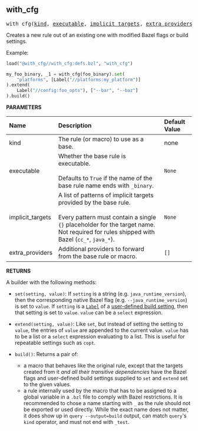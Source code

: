<!-- Generated with Stardoc: http://skydoc.bazel.build -->



<a id="with_cfg"></a>

## with_cfg

<pre>
with_cfg(<a href="#with_cfg-kind">kind</a>, <a href="#with_cfg-executable">executable</a>, <a href="#with_cfg-implicit_targets">implicit_targets</a>, <a href="#with_cfg-extra_providers">extra_providers</a>)
</pre>

Creates a new rule out of an existing one with modified Bazel flags or build settings.

Example:
```python
load("@with_cfg//with_cfg:defs.bzl", "with_cfg")

my_foo_binary, _1 = with_cfg(foo_binary).set(
    "platforms", [Label("//platforms:my_platform")]
).extend(
    Label("//config:foo_opts"), ["--bar", "--baz"]
).build()
```


**PARAMETERS**


| Name  | Description | Default Value |
| :------------- | :------------- | :------------- |
| <a id="with_cfg-kind"></a>kind |  The rule (or macro) to use as a base.   |  none |
| <a id="with_cfg-executable"></a>executable |  Whether the base rule is executable.<br><br>Defaults to `True` if the name of the base rule name ends with `_binary`.   |  `None` |
| <a id="with_cfg-implicit_targets"></a>implicit_targets |  A list of patterns of implicit targets provided by the base rule.<br><br>Every pattern must contain a single `{}` placeholder for the target name. Not required for rules shipped with Bazel (`cc_*`, `java_*`).   |  `None` |
| <a id="with_cfg-extra_providers"></a>extra_providers |  Additional providers to forward from the base rule or macro.   |  `[]` |

**RETURNS**

A builder with the following methods:

* `set(setting, value)`: If `setting` is a string (e.g. `java_runtime_version`), then the
  corresponding native Bazel flag (e.g. `--java_runtime_version`) is set to `value`. If
  `setting` is a [`Label`](https://bazel.build/rules/lib/builtins/Label) of a [user-defined
  build setting](https://bazel.build/extending/config#user-defined-build-settings), then that
  setting is set to `value`. `value` can be a `select` expression.
* `extend(setting, value)`: Like `set`, but instead of setting the setting to `value`, the
  entries of `value` are appended to the current value. `value` has to be a list or a
  `select` expression evaluating to a list. This is useful for repeatable settings such as
  `copt`.
* `build()`: Returns a pair of:

  * a macro that behaves like the original rule, except that the targets created from it *and
    all their transitive dependencies* have the Bazel flags and user-defined build settings
    supplied to `set` and `extend` set to the given values.
  * a rule internally used by the macro that has to be assigned to a global variable in a
    `.bzl` file to comply with Bazel restrictions. It is recommended to chose a name starting
    with `_` as the rule should not be exported or used directly. While the exact name does
    not matter, it does show up in `query --output=build` output, can match `query`'s `kind`
    operator, and must not end with `_test`.


